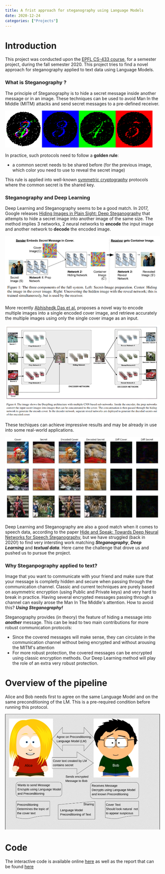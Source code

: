 ```yaml
---
title: A frist approach for steganography using Language Models
date: 2020-12-24
categories: ["Projects"]
---
```


# Introduction

This project was conducted upon the [EPFL CS-433 course](https://www.epfl.ch/labs/mlo/machine-learning-cs-433/), for a semester project, during the fall semester 2020. This project tries to find a novel approach for steganography applied to text data using Language Models.

### What is Steganography ?

The principle of Steganography is to hide a secret message inside another message or in an image. These techniques can be used to avoid Man In the Middle (MITM) attacks and send secret messages to a pre-defined receiver. 

![The same image viewed by white, blue, green, and red lights reveals different hidden numbers. Source of the image : Wikipedia](/images/projects/steganography-wiki.png)

In practice, such protocols need to follow a **golden rule**:
* a common secret needs to be shared before (for the previous image, which color you need to use to reveal the secret image)

This rule is applied into well-known [symmetric cryptography](https://en.wikipedia.org/wiki/Symmetric-key_algorithm) protocols where the common secret is the shared key. 

### Steganography and Deep Learning

Deep Learning and Steganography seems to be a good match. In 2017, Google releases [Hiding Images in Plain Sight:
Deep Steganography](https://papers.nips.cc/paper/2017/file/838e8afb1ca34354ac209f53d90c3a43-Paper.pdf) that attempts to hide a secret image into another image of the same size. The method implies 3 networks, 2 neural networks to **encode** the input image and another network to **decode** the encoded image.

![Model architecture of the described method - Figure directly taken from the paper](/images/projects/fig-stego.png)

More recently [Abhishedk Das et al.](https://arxiv.org/pdf/2101.00350.pdf) proposes a novel way to encode multiple images into a single encoded cover image, and retrieve accurately the multiple images using only the single cover image as an input.

![Model architecture of the described method - Figure directly taken from the paper](/images/projects/fig-stego-2021.png)

These techiques can achieve impressive results and may be already in use into some real-world applications.

![Qualitative results from the paper 'Multi-Image Steganography Using Deep Neural Networks' by Abhishedk Das et al.](/images/projects/stego-paper-2021.png)

Deep Learning and Steganography are also a good match when it comes to speech data, according to the paper [Hide and Speak: Towards Deep Neural Networks for Speech Steganography](https://arxiv.org/pdf/1902.03083.pdf), but we have struggled (back in 2020!) to find very intersting work matching ***Steganography***, ***Deep Learning*** and ***textual data***. Here came the challenge that drove us and pushed us to pursue the project.

### Why Steganpography applied to text?

Image that you want to communicate with your friend and make sure that your message is completly hidden and secure when passing through the communication channel. Classic and current techniques are purely based on asymmetric encryption (using Public and Private keys) and very hard to break in practice. Having several encrypted messages passing through a channel can easily arose the Man In The Middle's attention. How to avoid this? ***Using Steganography!***

Steganography provides (in theory) the feature of hiding a message into ***another*** message. This can be lead to two main contributions for more robust communication protocols:

* Since the covered messages will make sense, they can circulate in the communication channel without being encrypted and without arousing the MITM's attention
* For more robust protection, the covered messages can be encrypted using classic encryption methods. Our Deep Learning method will play the role of an extra very robust protection.  

# Overview of the pipeline

Alice and Bob needs first to agree on the same Language Model and on the same preconditioning of the LM. This is a pre-required condition before running this protocol. 

![](/images/projects/stego.png)

# Code

The interactive code is available online [here](https://github.com/younesbelkada/stego_ml) as well as the report that can be found [here](/file/MLCourse_2.pdf)